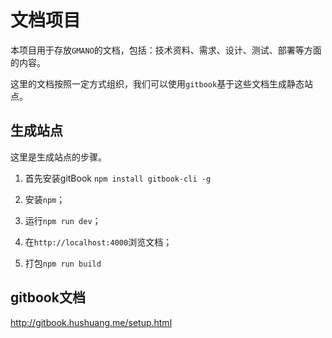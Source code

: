 # 文档项目

本项目用于存放`GMANO`的文档，包括：技术资料、需求、设计、测试、部署等方面的内容。

这里的文档按照一定方式组织，我们可以使用`gitbook`基于这些文档生成静态站点。

## 生成站点

这里是生成站点的步骤。
1. 首先安装gitBook `npm install gitbook-cli -g`

2. 安装`npm`；

3. 运行`npm run dev`；

4. 在`http://localhost:4000`浏览文档；

5. 打包`npm run build`

## gitbook文档
http://gitbook.hushuang.me/setup.html